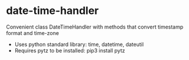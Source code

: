 # date-time-handler
Convenient class DateTimeHandler with methods that convert timestamp format and time-zone

- Uses python standard library: time, datetime, dateutil
- Requires pytz to be installed:
    pip3 install pytz